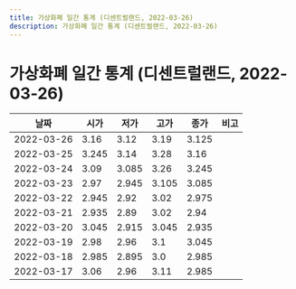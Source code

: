 ```yaml
---
title: 가상화폐 일간 통계 (디센트럴랜드, 2022-03-26)
description: 가상화폐 일간 통계 (디센트럴랜드, 2022-03-26)
---
```


가상화폐 일간 통계 (디센트럴랜드, 2022-03-26)
===

|날짜|시가|저가|고가|종가|비고|
|--|--|--|--|--|--|
|2022-03-26|3.16|3.12|3.19|3.125|    |
|2022-03-25|3.245|3.14|3.28|3.16|    |
|2022-03-24|3.09|3.085|3.26|3.245|    |
|2022-03-23|2.97|2.945|3.105|3.085|    |
|2022-03-22|2.945|2.92|3.02|2.975|    |
|2022-03-21|2.935|2.89|3.02|2.94|    |
|2022-03-20|3.045|2.915|3.045|2.935|    |
|2022-03-19|2.98|2.96|3.1|3.045|    |
|2022-03-18|2.985|2.895|3.0|2.985|    |
|2022-03-17|3.06|2.96|3.11|2.985|    |
